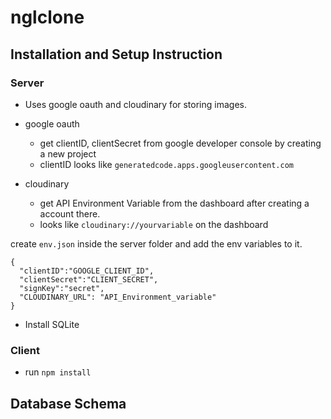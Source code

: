 # nglclone

## Installation and Setup Instruction


### Server
- Uses google oauth and cloudinary for storing images.

- google oauth
   - get clientID, clientSecret from google developer console by creating a new project
   - clientID looks like ```generatedcode.apps.googleusercontent.com```
- cloudinary
   - get API Environment Variable from the dashboard after creating a account there.
   - looks like ```cloudinary://yourvariable``` on the dashboard

create ```env.json``` inside the server folder and add the env variables to it.
```
{
  "clientID":"GOOGLE_CLIENT_ID",
  "clientSecret":"CLIENT_SECRET",
  "signKey":"secret",
  "CLOUDINARY_URL": "API_Environment_variable"
}
```

- Install SQLite

### Client
- run ```npm install```


## Database Schema
